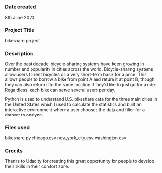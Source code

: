 ### Date created
8th June 2020

### Project Title
bikeshare project

### Description
Over the past decade, bicycle-sharing systems have been growing in number and popularity in cities across the world. Bicycle-sharing systems allow users to rent bicycles on a very short-term basis for a price. This allows people to borrow a bike from point A and return it at point B, though they can also return it to the same location if they'd like to just go for a ride. Regardless, each bike can serve several users per day.

Python is used to understand U.S. bikeshare data for the three main cities in the United States which I used to calculate the statistics and built an interactive environment where a user chooses the data and filter for a dataset to analyze.

### Files used
bikeshare.py
chicago.csv
new_york_city.csv
washington.csv

### Credits
Thanks to Udacity for creating this great opportunity for people to develop their skills in their comfort zone.
